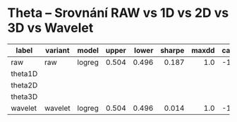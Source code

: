 # Theta – Srovnání RAW vs 1D vs 2D vs 3D vs Wavelet

| label | variant | model | upper | lower | sharpe | maxdd | cagr | total_return | trades | fees |
|---|---|---|---:|---:|---:|---:|---:|---:|---:|---:|
| raw | raw | logreg | 0.504 | 0.496 | 0.187 | 1.0 | -1.0 | -1.0 | 42 | 1.45 |
| theta1D |  |  |  |  |  |  |  |  |  |  |
| theta2D |  |  |  |  |  |  |  |  |  |  |
| theta3D |  |  |  |  |  |  |  |  |  |  |
| wavelet | wavelet | logreg | 0.504 | 0.496 | 0.014 | 1.0 | -1.0 | -1.0 | 30 | 4.33 |
